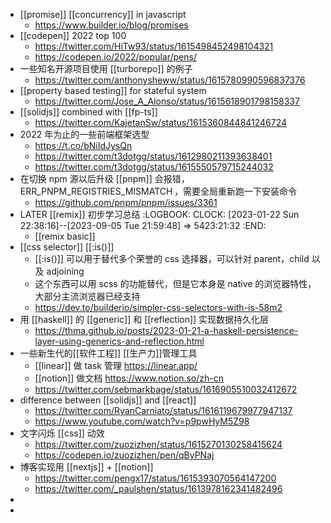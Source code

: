 - [[promise]] [[concurrency]] in javascript
	- https://www.builder.io/blog/promises
- [[codepen]] 2022 top 100
	- https://twitter.com/HiTw93/status/1615498452498104321
	- https://codepen.io/2022/popular/pens/
- 一些知名开源项目使用 [[turborepo]] 的例子
	- https://twitter.com/anthonysheww/status/1615780990596837376
- [[property based testing]] for stateful system
	- https://twitter.com/Jose_A_Alonso/status/1615618901798158337
- [[solidjs]] combined with [[fp-ts]]
	- https://twitter.com/KajetanSw/status/1615360844841246724
- 2022 年为止的一些前端框架选型
	- https://t.co/bNiIdJysQn
	- https://twitter.com/t3dotgg/status/1612980211393638401
	- https://twitter.com/t3dotgg/status/1615550579715244032
- 在切换 npm 源以后升级 [[pnpm]] 会报错， ERR_PNPM_REGISTRIES_MISMATCH ，需要全局重新跑一下安装命令
	- https://github.com/pnpm/pnpm/issues/3361
- LATER [[remix]] 初步学习总结
  :LOGBOOK:
  CLOCK: [2023-01-22 Sun 22:38:16]--[2023-09-05 Tue 21:59:48] =>  5423:21:32
  :END:
	- [[remix basic]]
- [[css selector]] [[:is()]]
	- [[:is()]] 可以用于替代多个荣誉的 css 选择器，可以针对 parent，child 以及 adjoining
	- 这个东西可以用 scss 的功能替代，但是它本身是 native 的浏览器特性，大部分主流浏览器已经支持
	- https://dev.to/builderio/simpler-css-selectors-with-is-58m2
- 用 [[haskell]] 的 [[generic]] 和 [[reflection]] 实现数据持久化层
	- https://thma.github.io/posts/2023-01-21-a-haskell-persistence-layer-using-generics-and-reflection.html
- 一些新生代的[[软件工程]] [[生产力]]管理工具
	- [[linear]] 做 task 管理 https://linear.app/
	- [[notion]] 做文档 https://www.notion.so/zh-cn
	- https://twitter.com/sebmarkbage/status/1616905510032412672
- difference between [[solidjs]] and [[react]]
	- https://twitter.com/RyanCarniato/status/1616119679977947137
	- https://www.youtube.com/watch?v=p9pwHyM5Z98
- 文字闪烁 [[css]] 动效
	- https://twitter.com/zuozizhen/status/1615270130258415624
	- https://codepen.io/zuozizhen/pen/qByPNaj
- 博客实现用 [[nextjs]] + [[notion]]
	- https://twitter.com/pengx17/status/1615393070564147200
	- https://twitter.com/_paulshen/status/1613978162341482496
-
-
